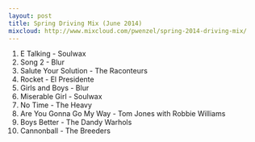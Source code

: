 ```yaml
---
layout: post
title: Spring Driving Mix (June 2014)
mixcloud: http://www.mixcloud.com/pwenzel/spring-2014-driving-mix/
---
```


<!-- ![](//images-mix.netdna-ssl.com/w/600/h/600/q/85/upload/images/extaudio/29388e1c-144b-411e-a483-aff0adb44244.jpeg) -->

1. E Talking - Soulwax
2. Song 2 - Blur
3. Salute Your Solution - The Raconteurs
4. Rocket - El Presidente
5. Girls and Boys - Blur
6. Miserable Girl - Soulwax
7. No Time - The Heavy
8. Are You Gonna Go My Way - Tom Jones with Robbie Williams
9. Boys Better - The Dandy Warhols
10. Cannonball - The Breeders